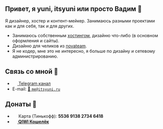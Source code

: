 ## Привет, я yuni, itsyuni или просто Вадим 👋
Я дизайнер, хостер и контент-мейкер.
Занимаюсь разными проектами как и для себя, так и для других.
- Занимаюсь собственным <a href="https://yunihost.ru">хостингом</a>, дизайню что-либо (в основном оформления и сайты).
- Дизайню для челиков из <a href="https://github.com/novateamgh">novateam</a>.
- Я не кодер, мне это не интересно, я больше по дизайну и сетевому администрированию.


## Связь со мной 💭
- <a href="https://t.me/itsyuni"><img src="https://upload.wikimedia.org/wikipedia/commons/thumb/8/82/Telegram_logo.svg/768px-Telegram_logo.svg.png" width=16 height=16 align="center" /> Telegram канал</a>
- E-mail: <a href="mailto:me@itsyuni.ru">📩 `me@itsyuni.ru`</a>

## Донаты 💸
- <img src="https://upload.wikimedia.org/wikipedia/commons/c/cf/RuPay_Debit_card.png" width=16 height=16 align="center" /> Карта (Тинькофф): <b>5536 9138 2734 6418<b>
- <a href="https://qiwi.com/n/ITSYUNI"><img src="https://static.qiwi.com/img/providers/300x300/qiwi.png" width=16 height=16 align="center" /> QIWI Кошелёк</a>
